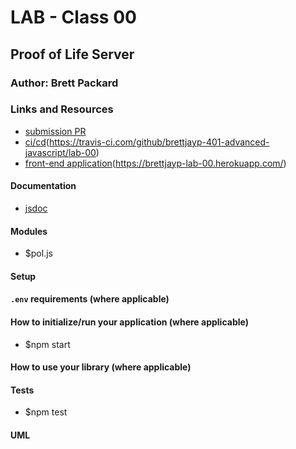 # LAB - Class 00

## Proof of Life Server

### Author: Brett Packard

### Links and Resources

- [submission PR](https://github.com/brettjayp-401-advanced-javascript/lab-00/pull/1)
- [ci/cd](http://xyz.com)(https://travis-ci.com/github/brettjayp-401-advanced-javascript/lab-00)
- [front-end application](http://xyz.com)(https://brettjayp-lab-00.herokuapp.com/)

#### Documentation
- [jsdoc](https://brettjayp-lab-00.herokuapp.com/docs/)

#### Modules
- $pol.js

#### Setup

#### `.env` requirements (where applicable)

#### How to initialize/run your application (where applicable)

- $npm start

#### How to use your library (where applicable)

#### Tests

- $npm test

#### UML


